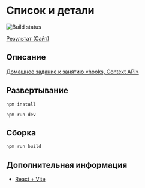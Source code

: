 # Список и детали

![Build status](https://github.com/neondoll/ra16-homeworks-hooks-context-use-effect/actions/workflows/static.yml/badge.svg)

[Результат (Сайт)](https://neondoll.github.io/ra16-homeworks-hooks-context-use-effect)

## Описание

[Домашнее задание к занятию «hooks, Context API»](https://github.com/netology-code/ra16-homeworks/tree/ra-51/hooks-context/use-effect)

## Развертывание

```npm install```

```npm run dev```

## Сборка

```npm run build```

## Дополнительная информация

- [React + Vite](React+Vite)